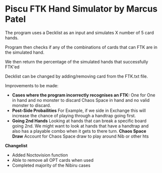 # Piscu FTK Hand Simulator by Marcus Patel

The program uses a Decklist as an input and simulates X number of 5 card hands.

Program then checks if any of the combinations of cards that can FTK are in the simulated hand.

We then return the percentage of the simulated hands that successfully FTK'ed

Decklist can be changed by adding/removing card from the FTK.txt file.


Improvements to be made:
- **Cases where the program incorrectly recognises an FTK:**
  One for One in hand and no monster to discard
  Chaos Space in hand and no valid monster to discard.
- **Post-Side Probailities**
  For Example, if we  side in Exchange this will increase the chance of playing through a handtrap going first.
- **Going 2nd Hands**
  Looking at hands that can break a specific board going 2nd.
  We might want to look at hands that have a handtrap and also has a playable combo when it gets to there turn.
  **Chaos Space Draw**
  Account for Chaos Space draw to play around Nib or other hts


**Changelist**
- Added Noctovision function
- Able to remove all OPT cards when used
- Completed majority of the Nibiru cases
